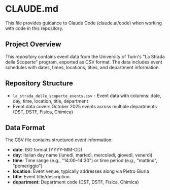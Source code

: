 # CLAUDE.md

This file provides guidance to Claude Code (claude.ai/code) when working with code in this repository.

## Project Overview

This repository contains event data from the University of Turin's "La Strada delle Scoperte" program, exported as CSV format. The data includes event schedules with dates, times, locations, titles, and department information.

## Repository Structure

- `la_strada_delle_scoperte_events.csv` - Event data with columns: date, day, time, location, title, department
- Event data covers October 2025 events across multiple departments (DST, DSTF, Fisica, Chimica)

## Data Format

The CSV file contains structured event information:
- **date**: ISO format (YYYY-MM-DD)
- **day**: Italian day name (lunedì, martedì, mercoledì, giovedì, venerdì)
- **time**: Time range (e.g., "14:00–14:30") or time period (e.g., "mattino", "pomeriggio")
- **location**: Event venue, typically addresses along via Pietro Giuria
- **title**: Event title/description
- **department**: Department code (DST, DSTF, Fisica, Chimica)
